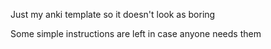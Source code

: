 Just my anki template so it doesn't look as boring

Some simple instructions are left in case anyone needs them


